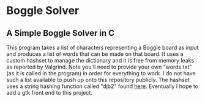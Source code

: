 Boggle Solver
=============
## A Simple Boggle Solver in C
This program takes a list of characters representing a Boggle board as input and produces a list of words that can be made on that board. It uses a custom hashset to manage the dictionary and it is free from memory leaks as reported by Valgrind. Note you'll need to provide your own "words.txt" (as it is called in the program) in order for everything to work. I do not have such a list available to push up onto this repository publicly. The hashset uses a string hashing function called "djb2" found [here](http://www.cse.yorku.ca/~oz/hash.html). Eventually I hope to add a gtk front end to this project.
